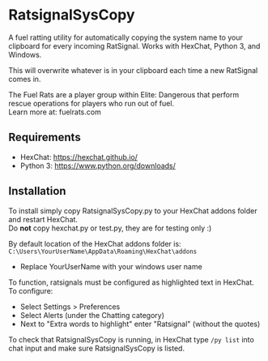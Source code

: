 # RatsignalSysCopy

A fuel ratting utility for automatically copying the system name to your clipboard for every incoming RatSignal.
Works with HexChat, Python 3, and Windows.

This will overwrite whatever is in your clipboard each time a new RatSignal comes in.

The Fuel Rats are a player group within Elite: Dangerous that perform rescue operations for players who run out of fuel.  
Learn more at: fuelrats.com  

## Requirements

- HexChat: https://hexchat.github.io/
- Python 3: https://www.python.org/downloads/

## Installation

To install simply copy RatsignalSysCopy.py to your HexChat addons folder and restart HexChat.  
Do **not** copy hexchat.py or test.py, they are for testing only :)  

By default location of the HexChat addons folder is: `C:\Users\YourUserName\AppData\Roaming\HexChat\addons`
- Replace YourUserName with your windows user name

To function, ratsignals must be configured as highlighted text in HexChat. To configure:
- Select Settings > Preferences
- Select Alerts (under the Chatting category)
- Next to "Extra words to highlight" enter "Ratsignal" (without the quotes)

To check that RatsignalSysCopy is running, in HexChat type `/py list` into chat input and
make sure RatsignalSysCopy is listed.
